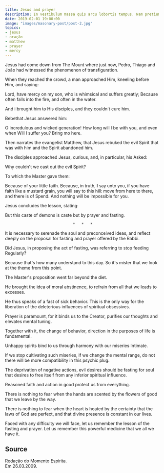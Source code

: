 ```yaml
---
title: Jesus and prayer
description: In vestibulum massa quis arcu lobortis tempus. Nam pretium arcu in odio vulputate luctus.
date: 2019-02-01 19:00:00
image: "images/masonary-post/post-2.jpg"
topics: 
- jesus
- oração
- matthew
- prayer
- mercy
---
```



Jesus had come down from The Mount where just now, Pedro, Thiago and João had
witnessed the phenomenon of transfiguration.

When they reached the crowd, a man approached Him, kneeling
before Him, and saying:

Lord, have mercy on my son, who is whimsical and suffers greatly; Because
often falls into the fire, and often in the water.

And i brought him to His disciples, and they couldn't cure him.

Bebethat Jesus answered him:

O incredulous and wicked generation! How long will I be with you, and even when
Will I suffer you? Bring mo here.

Then narrates the evangelist Matthew, that Jesus rebuked the evil Spirit that
was with him and the Spirit abandoned him.

The disciples approached Jesus, curious, and, in particular, his
Asked:

Why couldn't we cast out the evil Spirit?

To which the Master gave them:

Because of your little faith. Because, in truth, I say unto you, if you have faith
like a mustard grain, you will say to this hill: move from here to there, and there is of
Spend. And nothing will be impossible for you.

Jesus concludes the lesson, stating:

But this caste of demons is caste but by prayer and fasting.

                                   *   *   *

It is necessary to serenade the soul and preconceived ideas, and reflect deeply
on the proposal for fasting and prayer offered by the Rabbi.

Did Jesus, in proposing the act of fasting, was referring to stop feeding
Regularly?

Because that's how many understand to this day. So it's mister
that we look at the theme from this point.

The Master's proposition went far beyond the diet.

He brought the idea of moral abstinence, to refrain from all that we
leads to excesses.

He thus speaks of a fast of sick behavior. This is the only way
for the liberation of the deleterious influences of spiritual obsessives.

Prayer is paramount, for it binds us to the Creator, purifies our thoughts and
elevates mental tuning.

Together with it, the change of behavior, direction in the purposes of life is
fundamental.

Unhappy spirits bind to us through harmony with our miseries
Intimate.

If we stop cultivating such miseries, if we change the mental range, do not
there will be more compatibility in this psychic plug.

The deprivation of negative actions, evil desires should be fasting for
soul that desires to free itself from any inferior spiritual influence.

Reasoned faith and action in good protect us from everything.

There is nothing to fear when the hands are scented by the flowers of good that
we leave by the way.

There is nothing to fear when the heart is heated by the certainty that the laws
of God are perfect, and that divine presence is constant in our lives.

Faced with any difficulty we will face, let us remember the lesson of the
fasting and prayer. Let us remember this powerful medicine that we all
we have it.

## Source
Redação do Momento Espírita.  
Em 26.03.2009.
